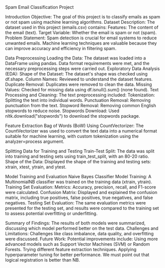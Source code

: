 Spam Email Classification Project

Introduction
Objective:
The goal of this project is to classify emails as spam or not spam using machine learning algorithms.
Dataset Description:
The dataset used in this project (emails.csv) contains:
Features: The content of the email (text).
Target Variable: Whether the email is spam or not (spam).
Problem Statement:
Spam detection is crucial for email systems to reduce unwanted emails. Machine learning techniques are valuable because they can improve accuracy and efficiency in filtering spam.

Data Preprocessing
Loading the Data:
The dataset was loaded into a DataFrame using pandas. Data format requirements were met, and the necessary preprocessing steps were carried out.
Exploratory Data Analysis (EDA):
Shape of the Dataset: The dataset's shape was checked using df.shape.
Column Names: Reviewed to understand the dataset features.
Duplicate Removal: Duplicates were removed to clean the data.
Missing Values: Checked for missing data using df.isnull().sum() (none found).
Text Processing and Cleaning:
The text preprocessing included:
Tokenization: Splitting the text into individual words.
Punctuation Removal: Removing punctuation from the text.
Stopword Removal: Removing common English stopwords to reduce noise.
Stopwords Download: Used nltk.download("stopwords") to download the stopwords package.




Feature Extraction
Bag of Words (BoW) Using CountVectorizer:
The CountVectorizer was used to convert the text data into a numerical format suitable for machine learning, with custom tokenization using the analyzer=process argument.

Splitting Data for Training and Testing
Train-Test Split:
The data was split into training and testing sets using train_test_split, with an 80-20 ratio.
Shape of the Data:
Displayed the shape of the training and testing sets: xtrain, xtest, ytrain, and ytest.

Model Training and Evaluation
Naive Bayes Classifier
Model Training:
A MultinomialNB classifier was trained on the training data (xtrain, ytrain).
Training Set Evaluation:
Metrics: Accuracy, precision, recall, and F1-score were calculated.
Confusion Matrix: Displayed and explained the confusion matrix, including true positives, false positives, true negatives, and false negatives.
Testing Set Evaluation:
The same evaluation metrics were presented for the testing set, and results were compared to the training set to assess potential overfitting or underfitting.

Summary of Findings:
The results of both models were summarized, discussing which model performed better on the test data.
Challenges and Limitations:
Challenges like class imbalance, data quality, and overfitting were discussed.
Future Work:
Potential improvements include:
Using more advanced models such as Support Vector Machines (SVM) or Random Forests.
Trying different feature extraction techniques.
Applying hyperparameter tuning for better performance.
We must point out that logical registration is better than NB.


